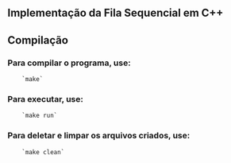 ## Implementação da Fila Sequencial em C++
## Compilação
### Para compilar o programa, use:
```
    `make`
```
### Para executar, use:
```
    `make run`
```
### Para deletar e limpar os arquivos criados, use:
```
    `make clean`
```